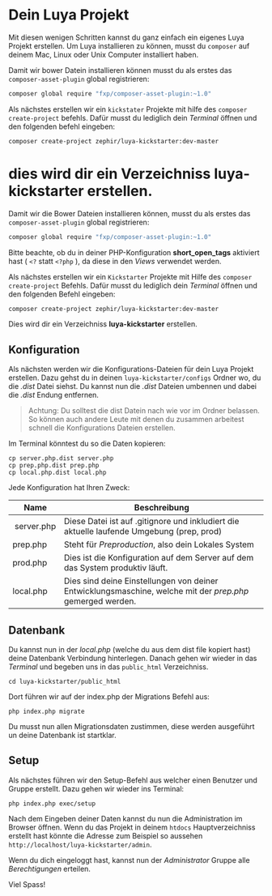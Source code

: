 Dein Luya Projekt
=================
Mit diesen wenigen Schritten kannst du ganz einfach ein eigenes Luya Projekt erstellen. Um Luya installieren zu können, musst du `composer` auf deinem Mac, Linux oder Unix Computer installiert haben.

Damit wir bower Datein installieren können musst du als erstes das `composer-asset-plugin` global registrieren:

```sh
composer global require "fxp/composer-asset-plugin:~1.0"
```

Als nächstes erstellen wir ein `kickstater` Projekte mit hilfe des `composer create-project` befehls. Dafür musst du lediglich dein *Terminal* öffnen und den folgenden befehl eingeben:

```sh
composer create-project zephir/luya-kickstarter:dev-master 
```

dies wird dir ein Verzeichniss **luya-kickstarter** erstellen.
=======
Damit wir die Bower Dateien installieren können, musst du als erstes das `composer-asset-plugin` global registrieren:

```sh
composer global require "fxp/composer-asset-plugin:~1.0"
```

Bitte beachte, ob du in deiner PHP-Konfiguration **short_open_tags** aktiviert hast ( `<?` statt `<?php` ), da diese in den *Views* verwendet werden.

Als nächstes erstellen wir ein `Kickstarter` Projekte mit Hilfe des `composer create-project` Befehls. Dafür musst du lediglich dein *Terminal* öffnen und den folgenden Befehl eingeben:

```sh
composer create-project zephir/luya-kickstarter:dev-master 
```

Dies wird dir ein Verzeichniss **luya-kickstarter** erstellen.


Konfiguration
-------------
Als nächsten werden wir die Konfigurations-Dateien für dein Luya Projekt erstellen. Dazu gehst du in deinen `luya-kickstarter/configs` Ordner wo, du die *.dist* Datei siehst.
Du kannst nun die *.dist* Dateien umbennen und dabei die *.dist* Endung entfernen.

> Achtung: Du solltest die dist Datein nach wie vor im Ordner belassen. So können auch andere Leute mit denen du zusammen arbeitest schnell die Konfigurations Dateien erstellen.

Im Terminal könntest du so die Daten kopieren:
```
cp server.php.dist server.php
cp prep.php.dist prep.php
cp local.php.dist local.php
```

Jede Konfiguration hat Ihren Zweck:

| Name          | Beschreibung
| --------      | -------------
| server.php    | Diese Datei ist auf .gitignore und inkludiert die aktuelle laufende Umgebung (prep, prod)
| prep.php      | Steht für *Preproduction*, also dein Lokales System
| prod.php      | Dies ist die Konfiguration auf dem Server auf dem das System produktiv läuft.
| local.php     | Dies sind deine Einstellungen von deiner Entwicklungsmaschine, welche mit der *prep.php* gemerged werden.

Datenbank
----------
Du kannst nun in der *local.php* (welche du aus dem dist file kopiert hast) deine Datenbank Verbindung hinterlegen. Danach gehen wir wieder in das *Terminal* und begeben uns in das `public_html` Verzeichniss.
```
cd luya-kickstarter/public_html
```
Dort führen wir auf der index.php der Migrations Befehl aus:
```
php index.php migrate
```
Du musst nun allen Migrationsdaten zustimmen, diese werden ausgeführt un deine Datenbank ist startklar.

Setup
-----
Als nächstes führen wir den Setup-Befehl aus welcher einen Benutzer und Gruppe erstellt. Dazu gehen wir wieder ins Terminal:
```
php index.php exec/setup
```
Nach dem Eingeben deiner Daten kannst du nun die Administration im Browser öffnen. Wenn du das Projekt in deinem `htdocs` Hauptverzeichniss erstellt hast könnte die Adresse zum Beispiel so aussehen `http://localhost/luya-kickstarter/admin`.

Wenn du dich eingeloggt hast, kannst nun der *Administrator* Gruppe alle *Berechtigungen* erteilen.

Viel Spass!
